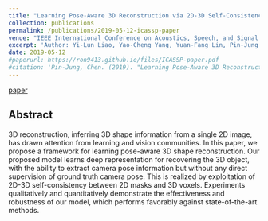 ```yaml
---
title: "Learning Pose-Aware 3D Reconstruction via 2D-3D Self-Consistency"
collection: publications
permalink: /publications/2019-05-12-icassp-paper
venue: "IEEE International Conference on Acoustics, Speech, and Signal Processing (ICASSP)"
excerpt: 'Author: Yi-Lun Liao, Yao-Cheng Yang, Yuan-Fang Lin, Pin-Jung Chen, Chia-Wen Kuo, Wei-Chen Chiu, Yu-Chiang Frank Wang'
date: 2019-05-12
#paperurl: https://ron9413.github.io/files/ICASSP-paper.pdf
#citation: 'Pin-Jung, Chen. (2019). "Learning Pose-Aware 3D Reconstruction via 2D-3D Self-Consistency" <i>IEEE International Conference on Acoustics, Speech, and Signal Processing (ICASSP)</i>. 1(1).'
---
```


[paper](https://people.cs.nctu.edu.tw/~walon/publications/liao2019icassp.pdf)

## Abstract
3D reconstruction, inferring 3D shape information from a single 2D image, has drawn attention from learning and vision communities. In this paper, we propose a framework for learning pose-aware 3D shape reconstruction. Our proposed model learns deep representation for recovering the 3D object, with the ability to extract camera pose information but without any direct supervision of ground truth camera pose. This is realized by exploitation of 2D-3D self-consistency between 2D masks and 3D voxels. Experiments qualitatively and quantitatively demonstrate the effectiveness and robustness of our model, which performs favorably against state-of-the-art methods.

